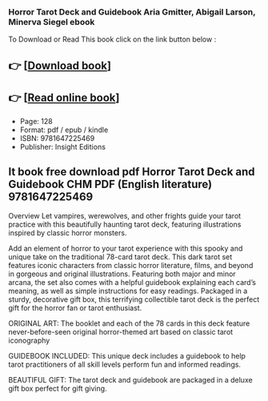 ### Horror Tarot Deck and Guidebook Aria Gmitter, Abigail Larson, Minerva Siegel ebook

To Download or Read This book click on the link button below :

## 👉  [**[Download book](http://ebooksharez.info/download.php?group=book&from=github.com&id=641739&lnk=1064 "Download book")**]

## 👉  [**[Read online book](http://ebooksharez.info/download.php?group=book&from=github.com&id=641739&lnk=1064 "Read online book")**]


* Page: 128
* Format: pdf / epub / kindle
* ISBN: 9781647225469
* Publisher: Insight Editions



## It book free download pdf Horror Tarot Deck and Guidebook CHM PDF (English literature) 9781647225469


Overview
Let vampires, werewolves, and other frights guide your tarot practice with this beautifully haunting tarot deck, featuring illustrations inspired by classic horror monsters.

 Add an element of horror to your tarot experience with this spooky and unique take on the traditional 78-card tarot deck. This dark tarot set features iconic characters from classic horror literature, films, and beyond in gorgeous and original illustrations. Featuring both major and minor arcana, the set also comes with a helpful guidebook explaining each card’s meaning, as well as simple instructions for easy readings. Packaged in a sturdy, decorative gift box, this terrifying collectible tarot deck is the perfect gift for the horror fan or tarot enthusiast.

ORIGINAL ART: The booklet and each of the 78 cards in this deck feature never-before-seen original horror-themed art based on classic tarot iconography

GUIDEBOOK INCLUDED: This unique deck includes a guidebook to help tarot practitioners of all skill levels perform fun and informed readings.

BEAUTIFUL GIFT: The tarot deck and guidebook are packaged in a deluxe gift box perfect for gift giving.



